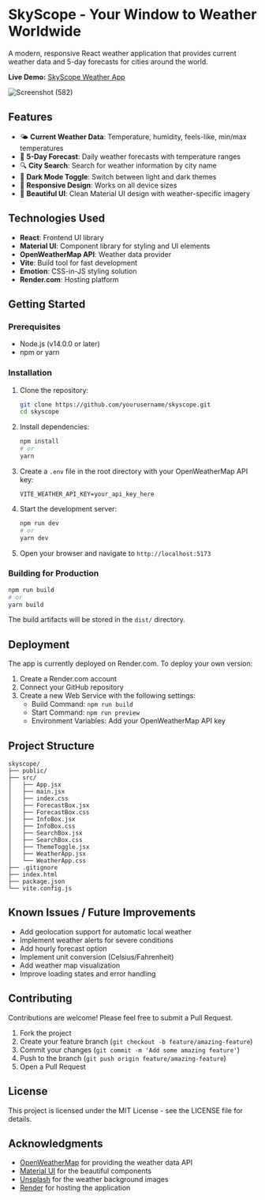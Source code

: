 # SkyScope - Your Window to Weather Worldwide

A modern, responsive React weather application that provides current weather data and 5-day forecasts for cities around the world.

**Live Demo:** [SkyScope Weather App](https://skyscope-jh3k.onrender.com/)

![Screenshot (582)](https://github.com/user-attachments/assets/c87764d4-57d6-49cb-8900-8edcba7e88b2)


## Features

- 🌤️ **Current Weather Data**: Temperature, humidity, feels-like, min/max temperatures
- 📅 **5-Day Forecast**: Daily weather forecasts with temperature ranges
- 🔍 **City Search**: Search for weather information by city name
- 🌙 **Dark Mode Toggle**: Switch between light and dark themes
- 📱 **Responsive Design**: Works on all device sizes
- 🎨 **Beautiful UI**: Clean Material UI design with weather-specific imagery

## Technologies Used

- **React**: Frontend UI library
- **Material UI**: Component library for styling and UI elements
- **OpenWeatherMap API**: Weather data provider
- **Vite**: Build tool for fast development
- **Emotion**: CSS-in-JS styling solution
- **Render.com**: Hosting platform

## Getting Started

### Prerequisites

- Node.js (v14.0.0 or later)
- npm or yarn

### Installation

1. Clone the repository:
   ```bash
   git clone https://github.com/yourusername/skyscope.git
   cd skyscope
   ```

2. Install dependencies:
   ```bash
   npm install
   # or
   yarn
   ```

3. Create a `.env` file in the root directory with your OpenWeatherMap API key:
   ```
   VITE_WEATHER_API_KEY=your_api_key_here
   ```

4. Start the development server:
   ```bash
   npm run dev
   # or
   yarn dev
   ```

5. Open your browser and navigate to `http://localhost:5173`

### Building for Production

```bash
npm run build
# or
yarn build
```

The build artifacts will be stored in the `dist/` directory.

## Deployment

The app is currently deployed on Render.com. To deploy your own version:

1. Create a Render.com account
2. Connect your GitHub repository
3. Create a new Web Service with the following settings:
   - Build Command: `npm run build`
   - Start Command: `npm run preview`
   - Environment Variables: Add your OpenWeatherMap API key

## Project Structure

```
skyscope/
├── public/
├── src/
│   ├── App.jsx
│   ├── main.jsx
│   ├── index.css
│   ├── ForecastBox.jsx
│   ├── ForecastBox.css
│   ├── InfoBox.jsx
│   ├── InfoBox.css
│   ├── SearchBox.jsx
│   ├── SearchBox.css
│   ├── ThemeToggle.jsx
│   ├── WeatherApp.jsx
│   └── WeatherApp.css
├── .gitignore
├── index.html
├── package.json
└── vite.config.js
```

## Known Issues / Future Improvements

- Add geolocation support for automatic local weather
- Implement weather alerts for severe conditions
- Add hourly forecast option
- Implement unit conversion (Celsius/Fahrenheit)
- Add weather map visualization
- Improve loading states and error handling

## Contributing

Contributions are welcome! Please feel free to submit a Pull Request.

1. Fork the project
2. Create your feature branch (`git checkout -b feature/amazing-feature`)
3. Commit your changes (`git commit -m 'Add some amazing feature'`)
4. Push to the branch (`git push origin feature/amazing-feature`)
5. Open a Pull Request

## License

This project is licensed under the MIT License - see the LICENSE file for details.

## Acknowledgments

- [OpenWeatherMap](https://openweathermap.org/) for providing the weather data API
- [Material UI](https://mui.com/) for the beautiful components
- [Unsplash](https://unsplash.com/) for the weather background images
- [Render](https://render.com/) for hosting the application
